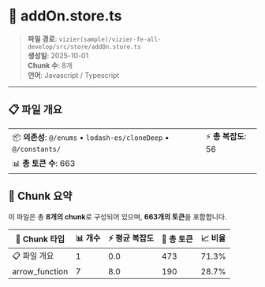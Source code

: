 # 📄 addOn.store.ts

> **파일 경로**: `vizier(sample)/vizier-fe-all-develop/src/store/addOn.store.ts`  
> **생성일**: 2025-10-01  
> **Chunk 수**: 8개  
> **언어**: Javascript / Typescript
---


## 📋 파일 개요

| | |
|--|--|
| 📦 **의존성**: `@/enums` • `lodash-es/cloneDeep` • `@/constants/` | ⚡ **총 복잡도**: 56 |
| 📊 **총 토큰 수**: 663 |  |






## 🧩 Chunk 요약

이 파일은 총 **8개의 chunk**로 구성되어 있으며, **663개의 토큰**을 포함합니다.

| 🧩 Chunk 타입 | 📊 개수 | ⚡ 평균 복잡도 | 📝 총 토큰 | 📈 비율 |
|---------------|--------|-------------|----------|--------|
| 📋 파일 개요 | 1 | 0.0 | 473 | 71.3% |
| arrow_function | 7 | 8.0 | 190 | 28.7% |

